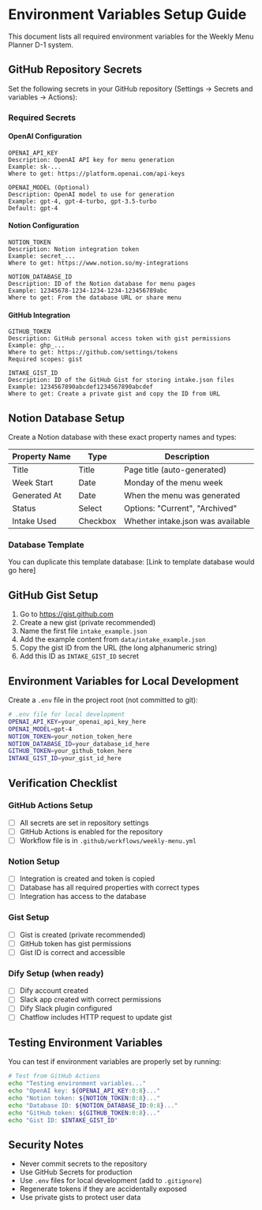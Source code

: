 # Environment Variables Setup Guide

This document lists all required environment variables for the Weekly Menu Planner D-1 system.

## GitHub Repository Secrets

Set the following secrets in your GitHub repository (Settings → Secrets and variables → Actions):

### Required Secrets

#### OpenAI Configuration
```
OPENAI_API_KEY
Description: OpenAI API key for menu generation
Example: sk-...
Where to get: https://platform.openai.com/api-keys

OPENAI_MODEL (Optional)
Description: OpenAI model to use for generation
Example: gpt-4, gpt-4-turbo, gpt-3.5-turbo
Default: gpt-4
```

#### Notion Configuration
```
NOTION_TOKEN
Description: Notion integration token
Example: secret_...
Where to get: https://www.notion.so/my-integrations

NOTION_DATABASE_ID
Description: ID of the Notion database for menu pages
Example: 12345678-1234-1234-1234-123456789abc
Where to get: From the database URL or share menu
```

#### GitHub Integration
```
GITHUB_TOKEN
Description: GitHub personal access token with gist permissions
Example: ghp_...
Where to get: https://github.com/settings/tokens
Required scopes: gist

INTAKE_GIST_ID
Description: ID of the GitHub Gist for storing intake.json files
Example: 1234567890abcdef1234567890abcdef
Where to get: Create a private gist and copy the ID from URL
```

## Notion Database Setup

Create a Notion database with these exact property names and types:

| Property Name | Type | Description |
|---------------|------|-------------|
| Title | Title | Page title (auto-generated) |
| Week Start | Date | Monday of the menu week |
| Generated At | Date | When the menu was generated |
| Status | Select | Options: "Current", "Archived" |
| Intake Used | Checkbox | Whether intake.json was available |

### Database Template
You can duplicate this template database:
[Link to template database would go here]

## GitHub Gist Setup

1. Go to https://gist.github.com
2. Create a new gist (private recommended)
3. Name the first file `intake_example.json`
4. Add the example content from `data/intake_example.json`
5. Copy the gist ID from the URL (the long alphanumeric string)
6. Add this ID as `INTAKE_GIST_ID` secret

## Environment Variables for Local Development

Create a `.env` file in the project root (not committed to git):

```bash
# .env file for local development
OPENAI_API_KEY=your_openai_api_key_here
OPENAI_MODEL=gpt-4
NOTION_TOKEN=your_notion_token_here
NOTION_DATABASE_ID=your_database_id_here
GITHUB_TOKEN=your_github_token_here
INTAKE_GIST_ID=your_gist_id_here
```

## Verification Checklist

### GitHub Actions Setup
- [ ] All secrets are set in repository settings
- [ ] GitHub Actions is enabled for the repository
- [ ] Workflow file is in `.github/workflows/weekly-menu.yml`

### Notion Setup
- [ ] Integration is created and token is copied
- [ ] Database has all required properties with correct types
- [ ] Integration has access to the database

### Gist Setup
- [ ] Gist is created (private recommended)
- [ ] GitHub token has gist permissions
- [ ] Gist ID is correct and accessible

### Dify Setup (when ready)
- [ ] Dify account created
- [ ] Slack app created with correct permissions
- [ ] Dify Slack plugin configured
- [ ] Chatflow includes HTTP request to update gist

## Testing Environment Variables

You can test if environment variables are properly set by running:

```bash
# Test from GitHub Actions
echo "Testing environment variables..."
echo "OpenAI key: ${OPENAI_API_KEY:0:8}..."
echo "Notion token: ${NOTION_TOKEN:0:8}..."
echo "Database ID: ${NOTION_DATABASE_ID:0:8}..."
echo "GitHub token: ${GITHUB_TOKEN:0:8}..."
echo "Gist ID: $INTAKE_GIST_ID"
```

## Security Notes

- Never commit secrets to the repository
- Use GitHub Secrets for production
- Use `.env` files for local development (add to `.gitignore`)
- Regenerate tokens if they are accidentally exposed
- Use private gists to protect user data